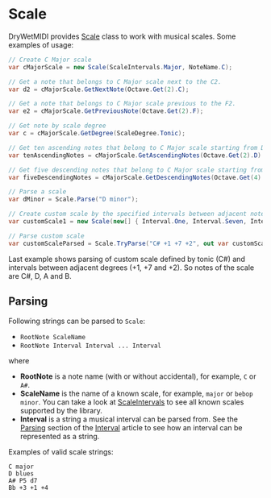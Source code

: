 ﻿---
uid: a_mt_scale
---

# Scale

DryWetMIDI provides [Scale](xref:Melanchall.DryWetMidi.MusicTheory.Scale) class to work with musical scales. Some examples of usage:

```csharp
// Create C Major scale
var cMajorScale = new Scale(ScaleIntervals.Major, NoteName.C);

// Get a note that belongs to C Major scale next to the C2.
var d2 = cMajorScale.GetNextNote(Octave.Get(2).C);

// Get a note that belongs to C Major scale previous to the F2.
var e2 = cMajorScale.GetPreviousNote(Octave.Get(2).F);

// Get note by scale degree
var c = cMajorScale.GetDegree(ScaleDegree.Tonic);

// Get ten ascending notes that belong to C Major scale starting from D2
var tenAscendingNotes = cMajorScale.GetAscendingNotes(Octave.Get(2).D).Take(10);

// Get five descending notes that belong to C Major scale starting from F4
var fiveDescendingNotes = cMajorScale.GetDescendingNotes(Octave.Get(4).F).Take(5);

// Parse a scale
var dMinor = Scale.Parse("D minor");

// Create custom scale by the specified intervals between adjacent notes and root note
var customScale1 = new Scale(new[] { Interval.One, Interval.Seven, Interval.Two }, NoteName.CSharp);

// Parse custom scale
var customScaleParsed = Scale.TryParse("C# +1 +7 +2", out var customScale2);
```

Last example shows parsing of custom scale defined by tonic (C#) and intervals between adjacent degrees (+1, +7 and +2). So notes of the scale are C#, D, A and B.

## Parsing

Following strings can be parsed to `Scale`:

* `RootNote ScaleName`
* `RootNote Interval Interval ... Interval`

where

* **RootNote** is a note name (with or without accidental), for example, `C` or `A#`.
* **ScaleName** is the name of a known scale, for example, `major` or `bebop minor`. You can take a look at [ScaleIntervals](xref:Melanchall.DryWetMidi.MusicTheory.ScaleIntervals) to see all known scales supported by the library.
* **Interval** is a string a musical interval can be parsed from. See the [Parsing](Interval.md#parsing) section of the [Interval](Interval.md) article to see how an interval can be represented as a string.

Examples of valid scale strings:

`C major`  
`D blues`  
`A# P5 d7`  
`Bb +3 +1 +4`  